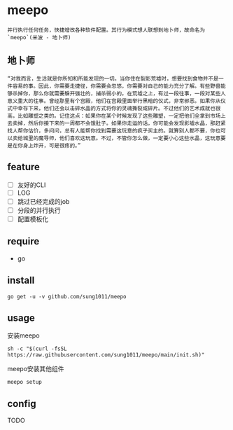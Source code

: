 # meepo

    并行执行任何任务，快捷增改各种软件配置。其行为模式想人联想到地卜师，故命名为`meepo`(米波 - 地卜师)

## 地卜师

    “对我而言，生活就是你所知和所能发现的一切。当你住在裂影荒墟时，想要找到食物并不是一件容易的事。因此，你需要走捷径，你需要会忽悠，你需要对自己的能力充分了解。有些野兽能够杀掉你，那么你就需要躲开强壮的，捕杀弱小的。在荒墟之上，有过一段往事，一段对某些人意义重大的往事。曾经那里有个宫殿，他们在宫殿里面举行黑暗的仪式，非常邪恶。如果你从仪式中幸存下来，他们还会以击碎水晶的方式将你的灵魂撕裂成碎片。不过他们的艺术成就也很高，比如雕塑之类的。记住这点：如果你在某个时候发现了这些雕塑，一定把他们全拿到市场上去卖掉，然后你接下来的一周都不会饿肚子。如果你走运的话，你可能会发现影墟水晶，那赶紧找人帮你估价，多问问，总有人能帮你找到需要这玩意的疯子买主的。就算别人都不要，你也可以卖给城里的魔导师，他们喜欢这玩意。不过，不管你怎么做，一定要小心这些水晶，这玩意要是在你身上炸开，可是很疼的。”

## feature

- [ ] 友好的CLI
- [ ] LOG
- [ ] 跳过已经完成的job
- [ ] 分段的并行执行
- [ ] 配置模板化

## require

- go

## install

`go get -u -v github.com/sung1011/meepo`

## usage

安装meepo

`sh -c "$(curl -fsSL https://raw.githubusercontent.com/sung1011/meepo/main/init.sh)"`

meepo安装其他组件

`meepo setup`

## config

TODO